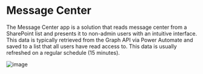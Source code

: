 # Message Center
The Message Center app is a solution that reads message center from a SharePoint list and presents it to non-admin users with an intuitive interface. This data is typically retrieved from the Graph API via Power Automate and saved to a list that all users have read access to. This data is usually refreshed on a regular schedule (15 minutes).

![image](https://github.com/spsprinkles/message-center/assets/56934979/35cf54b4-50fe-47bc-84f6-e79545e21e87)
